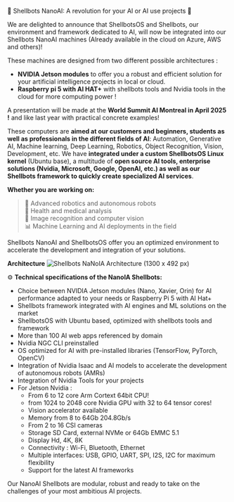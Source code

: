 🚀 Shellbots NanoAI: A revolution for your AI or AI use projects 🤖

We are delighted to announce that ShellbotsOS and Shellbots, our environment and framework dedicated to AI, will now be integrated into our Shellbots NanoAI machines (Already available in the cloud on Azure, AWS and others)!

These machines are designed from two different possible architectures :
* **NVIDIA Jetson modules** to offer you a robust and efficient solution for your artificial intelligence projects in local or cloud.
* **Raspberry pi 5 with AI HAT+** with shellbots tools and Nvidia tools in the cloud for more computing power !

A presentation will be made at the **World Summit AI Montreal in April 2025 !** and like last year with practical concrete examples!

These computers are **aimed at our customers and beginners, students as well as professionals in the different fields of AI**: Automation, Generative AI, Machine learning, Deep Learning, Robotics, Object Recognition, Vision, Development, etc.
We have **integrated under a custom ShellbotsOS Linux kernel** (Ubuntu base), a multitude of **open source AI tools, enterprise solutions (Nvidia, Microsoft, Google, OpenAI, etc.) as well as our Shellbots framework to quickly create specialized AI services**.   

**Whether you are working on:**   
>🤖 Advanced robotics and autonomous robots   
>🏥 Health and medical analysis   
>📸 Image recognition and computer vision   
>📊 Machine Learning and AI deployments in the field   

Shellbots NanoAI and ShellbotsOS offer you an optimized environment to accelerate the development and integration of your solutions.

**Architecture**
![Shellbots NaNoIA Architecture (1300 x 492 px)](https://github.com/user-attachments/assets/2486d074-60c6-43f0-884b-02c92d69d69b)


⚙️ **Technical specifications of the NanoIA Shellbots:**
- Choice between NVIDIA Jetson modules (Nano, Xavier, Orin) for AI performance adapted to your needs or Raspberry Pi 5 with AI Hat+
- Shellbots framework integrated with AI engines and ML solutions on the market
- ShellbotsOS with Ubuntu based, optimized with shellbots tools and framework
- More than 100 AI web apps referenced by domain
- Nvidia NGC CLI preinstalled
- OS optimized for AI with pre-installed libraries (TensorFlow, PyTorch, OpenCV)
- Integration of Nvidia Isaac and AI models to accelerate the development of autonomous robots (AMRs)
- Integration of Nvidia Tools for your projects
- For Jetson Nvidia :
  - From 6 to 12 core Arm Cortext 64bit CPU!
  - from 1024 to 2048 core Nvidia GPU with 32 to 64 tensor cores!
  - Vision accelerator available
  - Memory from 8 to 64Gb 204.8Gb/s
  - From 2 to 16 CSI cameras
  - Storage SD Card, external NVMe or 64Gb EMMC 5.1
  - Display Hd, 4K, 8K
  - Connectivity : Wi-Fi, Bluetooth, Ethernet
  - Multiple interfaces: USB, GPIO, UART, SPI, I2S, I2C for maximum flexibility
  - Support for the latest AI frameworks

Our NanoAI Shellbots are modular, robust and ready to take on the challenges of your most ambitious AI projects.
